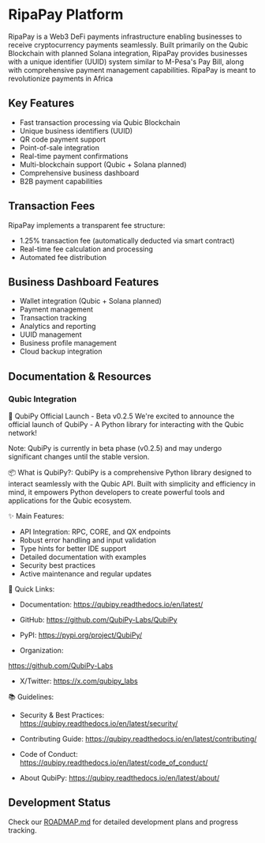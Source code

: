 # RipaPay Platform

RipaPay is a Web3 DeFi payments infrastructure enabling businesses to receive cryptocurrency payments seamlessly. Built primarily on the Qubic Blockchain with planned Solana integration, RipaPay provides businesses with a unique identifier (UUID) system similar to M-Pesa's Pay Bill, along with comprehensive payment management capabilities. RipaPay is meant to revolutionize payments in Africa

## Key Features

- Fast transaction processing via Qubic Blockchain
- Unique business identifiers (UUID)
- QR code payment support
- Point-of-sale integration
- Real-time payment confirmations
- Multi-blockchain support (Qubic + Solana planned)
- Comprehensive business dashboard
- B2B payment capabilities

## Transaction Fees

RipaPay implements a transparent fee structure:
- 1.25% transaction fee (automatically deducted via smart contract)
- Real-time fee calculation and processing
- Automated fee distribution

## Business Dashboard Features

- Wallet integration (Qubic + Solana planned)
- Payment management
- Transaction tracking
- Analytics and reporting
- UUID management
- Business profile management
- Cloud backup integration

## Documentation & Resources

### Qubic Integration
🚀 QubiPy Official Launch - Beta v0.2.5
We're excited to announce the official launch of QubiPy - A Python library for interacting with the Qubic network!

Note: QubiPy is currently in beta phase (v0.2.5) and may undergo significant changes until the stable version.

📦 What is QubiPy?:
QubiPy is a comprehensive Python library designed to interact seamlessly with the Qubic API. Built with simplicity and efficiency in mind, it empowers Python developers to create powerful tools and applications for the Qubic ecosystem.

✨ Main Features:
- API Integration: RPC, CORE, and QX endpoints
- Robust error handling and input validation
- Type hints for better IDE support
- Detailed documentation with examples
- Security best practices
- Active maintenance and regular updates

🔗 Quick Links:
- Documentation: https://qubipy.readthedocs.io/en/latest/
- GitHub:
 https://github.com/QubiPy-Labs/QubiPy
- PyPI: https://pypi.org/project/QubiPy/

- Organization:

 https://github.com/QubiPy-Labs
- X/Twitter: https://x.com/qubipy_labs

📚 Guidelines:

- Security & Best Practices:
 https://qubipy.readthedocs.io/en/latest/security/
- Contributing Guide:
 https://qubipy.readthedocs.io/en/latest/contributing/

- Code of Conduct:
 https://qubipy.readthedocs.io/en/latest/code_of_conduct/

- About QubiPy: https://qubipy.readthedocs.io/en/latest/about/

## Development Status

Check our [ROADMAP.md](./ROADMAP.md) for detailed development plans and progress tracking.